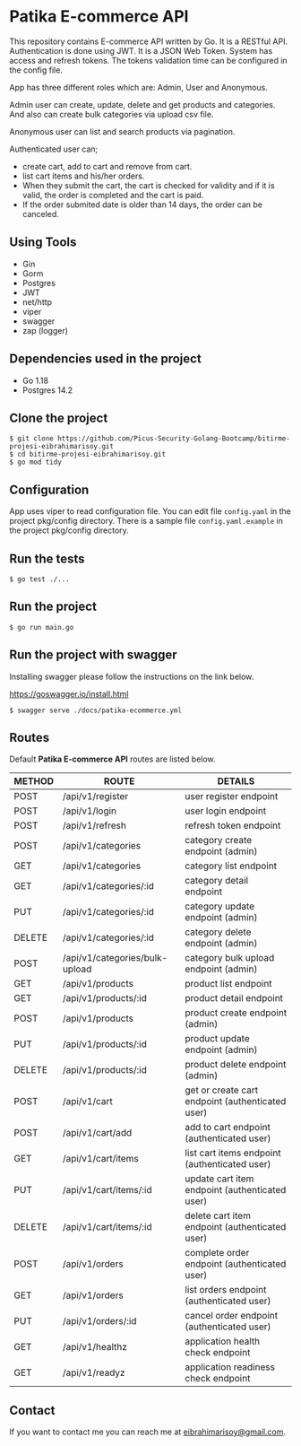 # Patika E-commerce API

This repository contains E-commerce API written by Go. It is a RESTful API.
Authentication is done using JWT. It is a JSON Web Token.
System has access and refresh tokens. 
The tokens validation time can be configured in the config file.

App has three different roles which are:
Admin, User and Anonymous.

Admin user can create, update, delete and get products and categories.
And also can create bulk categories via upload csv file.

Anonymous user can list and search products via pagination.

Authenticated user can;
 - create cart, add to cart and remove from cart.
 - list cart items and his/her orders.
 - When they submit the cart, the cart is checked for validity and if it is valid,
    the order is completed and the cart is paid.
 - If the order submited date is older than 14 days, the order can be canceled.

## Using Tools
 - Gin
 - Gorm
 - Postgres
 - JWT
 - net/http
 - viper
 - swagger
 - zap (logger)


## Dependencies used in the project
 - Go 1.18
 - Postgres 14.2

## Clone the project
```
$ git clone https://github.com/Picus-Security-Golang-Bootcamp/bitirme-projesi-eibrahimarisoy.git
$ cd bitirme-projesi-eibrahimarisoy.git
$ go mod tidy
```

## Configuration
App uses viper to read configuration file.
You can edit file `config.yaml` in the project pkg/config directory.
There is a sample file `config.yaml.example` in the project pkg/config directory.

## Run the tests
```
$ go test ./...
```
## Run the project
```
$ go run main.go
```

## Run the project with swagger
Installing swagger please follow the instructions on the link below.

https://goswagger.io/install.html

```
$ swagger serve ./docs/patika-ecommerce.yml
```

## Routes
Default **Patika E-commerce API** routes are listed below. 

| METHOD  | ROUTE                           | DETAILS                                         |
|---------|---------------------------------|-------------------------------------------------|
| POST    | /api/v1/register                | user register endpoint                          |
| POST    | /api/v1/login                   | user login endpoint                             |
| POST    | /api/v1/refresh                 | refresh token endpoint                          |
| POST    | /api/v1/categories              | category create endpoint (admin)                |
| GET     | /api/v1/categories              | category list endpoint                          |
| GET     | /api/v1/categories/:id          | category detail endpoint                        |
| PUT     | /api/v1/categories/:id          | category update endpoint (admin)                |
| DELETE  | /api/v1/categories/:id          | category delete endpoint (admin)                |
| POST    | /api/v1/categories/bulk-upload  | category bulk upload endpoint (admin)           |
| GET     | /api/v1/products                | product list endpoint                           |
| GET     | /api/v1/products/:id            | product detail endpoint                         |
| POST    | /api/v1/products                | product create endpoint (admin)                 |
| PUT     | /api/v1/products/:id            | product update endpoint (admin)                 |
| DELETE  | /api/v1/products/:id            | product delete endpoint (admin)                 |
| POST    | /api/v1/cart                    | get or create cart endpoint (authenticated user)|        
| POST    | /api/v1/cart/add                | add to cart endpoint (authenticated user)       |
| GET     | /api/v1/cart/items              | list cart items endpoint (authenticated user)   |
| PUT     | /api/v1/cart/items/:id          | update cart item endpoint (authenticated user)  |
| DELETE  | /api/v1/cart/items/:id          | delete cart item endpoint (authenticated user)  |
| POST    | /api/v1/orders                  | complete order endpoint (authenticated user)    |
| GET     | /api/v1/orders                  | list orders endpoint (authenticated user)       |
| PUT     | /api/v1/orders/:id              | cancel order endpoint (authenticated user)      |
| GET     | /api/v1/healthz                 | application health check endpoint               |
| GET     | /api/v1/readyz                  | application readiness check endpoint            |

## Contact

If you want to contact me you can reach me at <eibrahimarisoy@gmail.com>.